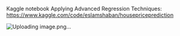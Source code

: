 Kaggle notebook
Applying Advanced Regression Techniques:
https://www.kaggle.com/code/eslamshaban/housepriceprediction

![Uploading image.png…]()
